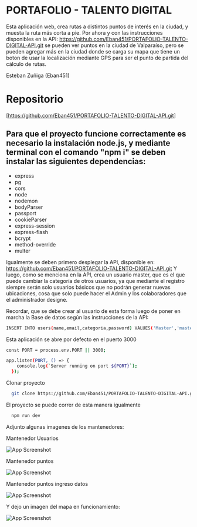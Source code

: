 # PORTAFOLIO - TALENTO DIGITAL

Esta aplicación web, crea rutas a distintos puntos de interés en la ciudad, y muesta la ruta más corta a pie.
Por ahora y con las instrucciones disponibles en la API: https://github.com/Eban451/PORTAFOLIO-TALENTO-DIGITAL-API.git
se pueden ver puntos en la ciudad de Valparaíso, pero se pueden agregar más en la ciudad donde se carga su mapa
que tiene un boton de usar la localización mediante GPS para ser el punto de partida del cálculo de rutas.


Esteban Zuñiga (Eban451)


# Repositorio
[https://github.com/Eban451/PORTAFOLIO-TALENTO-DIGITAL-API.git]


## Para que el proyecto funcione correctamente es necesario la instalación node.js, y mediante terminal con el comando "npm i" se deben instalar las siguientes dependencias:
- express
- pg
- cors
- node
- nodemon
- bodyParser
- passport
- cookieParser
- express-session
- express-flash
- bcrypt
- method-override
- multer

Igualmente se deben primero desplegar la API, disponible en: https://github.com/Eban451/PORTAFOLIO-TALENTO-DIGITAL-API.git
Y luego, como se menciona en la API, crea un usuario master, que es el que puede cambiar la categoría de otros usuarios,
ya que mediante el registro siempre serán solo usuarios básicos que no podrán generar nuevas ubicaciones, cosa que solo
puede hacer el Admin y los colaboradores que el administrador designe.

Recordar, que se debe crear al usuario de esta forma luego de poner en marcha la Base de datos según las instrucciones de la API:

```bash
INSERT INTO users(name,email,categoria,password) VALUES('Master','master123@gmail.com',1,'$2b$10$LTx/J3o9heeA1BZzpYd5U.pjcWiyv1TU0TRQWh3IOk8RJXXiR7PTa');
```

Esta aplicación se abre por defecto en el puerto 3000

```bash
const PORT = process.env.PORT || 3000;

app.listen(PORT, () => {
    console.log(`Server running on port ${PORT}`);
  });
```
Clonar proyecto
```bash
  git clone https://github.com/Eban451/PORTAFOLIO-TALENTO-DIGITAL-API.git
```
El proyecto se puede correr de esta manera igualmente
```bash
  npm run dev 
```
Adjunto algunas imagenes de los mantenedores:

Mantenedor Usuarios

![App Screenshot](https://github.com/Eban451/Proyecto-Personal-Eban/blob/master/screenshots/Mantenedor1.png?raw=true)

Mantenedor puntos

![App Screenshot](https://github.com/Eban451/Proyecto-Personal-Eban/blob/master/screenshots/Mantenedor2.png?raw=true)

Mantenedor puntos ingreso datos

![App Screenshot](https://github.com/Eban451/Proyecto-Personal-Eban/blob/master/screenshots/IDM2.jpg?raw=true)

Y dejo un imagen del mapa en funcionamiento:

![App Screenshot](https://github.com/Eban451/Proyecto-Personal-Eban/blob/master/screenshots/Mapa.png?raw=true)